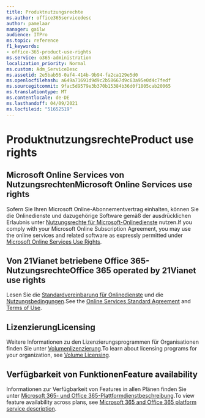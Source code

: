 ```yaml
---
title: Produktnutzungsrechte
ms.author: office365servicedesc
author: pamelaar
manager: gailw
audience: ITPro
ms.topic: reference
f1_keywords:
- office-365-product-use-rights
ms.service: o365-administration
localization_priority: Normal
ms.custom: Adm_ServiceDesc
ms.assetid: 2e5bab56-0af4-414b-9b94-fa2ca129e5d0
ms.openlocfilehash: a649a71691d9d9c2b58667d9c63a95e0d4c7fedf
ms.sourcegitcommit: 9fac5d9579e3b370b15384b36d0f1805cab20065
ms.translationtype: MT
ms.contentlocale: de-DE
ms.lasthandoff: 04/09/2021
ms.locfileid: "51652519"
---
```

# <a name="product-use-rights"></a><span data-ttu-id="ebdcb-102">Produktnutzungsrechte</span><span class="sxs-lookup"><span data-stu-id="ebdcb-102">Product use rights</span></span>

## <a name="microsoft-online-services-use-rights"></a><span data-ttu-id="ebdcb-103">Microsoft Online Services von Nutzungsrechten</span><span class="sxs-lookup"><span data-stu-id="ebdcb-103">Microsoft Online Services use rights</span></span>

<span data-ttu-id="ebdcb-104">Sofern Sie Ihren Microsoft Online-Abonnementvertrag einhalten, können Sie die Onlinedienste und dazugehörige Software gemäß der ausdrücklichen Erlaubnis unter [Nutzungsrechte für Microsoft-Onlinedienste](https://www.microsoftvolumelicensing.com/DocumentSearch.aspx?Mode=3&DocumentTypeId=37&ShowArchived=true) nutzen.</span><span class="sxs-lookup"><span data-stu-id="ebdcb-104">If you comply with your Microsoft Online Subscription Agreement, you may use the online services and related software as expressly permitted under [Microsoft Online Services Use Rights](https://www.microsoftvolumelicensing.com/DocumentSearch.aspx?Mode=3&DocumentTypeId=37&ShowArchived=true).</span></span>
  
## <a name="office-365-operated-by-21vianet-use-rights"></a><span data-ttu-id="ebdcb-105">Von 21Vianet betriebene Office 365-Nutzungsrechte</span><span class="sxs-lookup"><span data-stu-id="ebdcb-105">Office 365 operated by 21Vianet use rights</span></span>

<span data-ttu-id="ebdcb-106">Lesen Sie die [Standardvereinbarung für Onlinedienste](https://www.21vbluecloud.com/office365/O365-AgreeWebDir/) und die [Nutzungsbedingungen](https://www.21vbluecloud.com/office365/O365-TOU/).</span><span class="sxs-lookup"><span data-stu-id="ebdcb-106">See the [Online Services Standard Agreement](https://www.21vbluecloud.com/office365/O365-AgreeWebDir/) and [Terms of Use](https://www.21vbluecloud.com/office365/O365-TOU/).</span></span>
  
## <a name="licensing"></a><span data-ttu-id="ebdcb-107">Lizenzierung</span><span class="sxs-lookup"><span data-stu-id="ebdcb-107">Licensing</span></span>

<span data-ttu-id="ebdcb-108">Weitere Informationen zu den Lizenzierungsprogrammen für Organisationen finden Sie unter [Volumenlizenzierung](https://go.microsoft.com/fwlink/?LinkId=393693).</span><span class="sxs-lookup"><span data-stu-id="ebdcb-108">To learn about licensing programs for your organization, see [Volume Licensing](https://go.microsoft.com/fwlink/?LinkId=393693).</span></span>
  
## <a name="feature-availability"></a><span data-ttu-id="ebdcb-109">Verfügbarkeit von Funktionen</span><span class="sxs-lookup"><span data-stu-id="ebdcb-109">Feature availability</span></span>

<span data-ttu-id="ebdcb-110">Informationen zur Verfügbarkeit von Features in allen Plänen finden Sie unter [Microsoft 365- und Office 365-Plattformdienstbeschreibung](office-365-platform-service-description.md).</span><span class="sxs-lookup"><span data-stu-id="ebdcb-110">To view feature availability across plans, see [Microsoft 365 and Office 365 platform service description](office-365-platform-service-description.md).</span></span>
  

